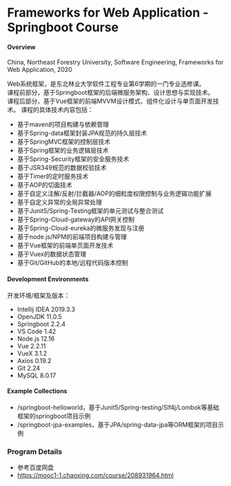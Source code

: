 # Frameworks for Web Application - Springboot Course
#### Overview
China, Northeast Forestry University, Software Engineering, Frameworks for Web Application, 2020

Web系统框架，是东北林业大学软件工程专业第6学期的一门专业选修课。    
课程前部分，基于Springboot框架的后端微服务架构、设计思想与实现技术。  
课程后部分，基于Vue框架的前端MVVM设计模式、组件化设计与单页面开发技术。
课程的具体技术内容包括：
 - 基于maven的项目构建与依赖管理
 - 基于Spring-data框架封装JPA规范的持久层技术
 - 基于SpringMVC框架的控制层技术
 - 基于Spring框架的业务逻辑层技术
 - 基于Spring-Security框架的安全服务技术
 - 基于JSR349规范的数据校验技术
 - 基于Timer的定时服务技术
 - 基于AOP的切面技术
 - 基于自定义注解/反射/拦截器/AOP的细粒度权限控制与业务逻辑功能扩展
 - 基于自定义异常的全局异常处理
 - 基于Junit5/Spring-Testing框架的单元测试与整合测试
 - 基于Spring-Cloud-gateway的API网关控制
 - 基于Spring-Cloud-eureka的微服务发现与注册
 - 基于node.js/NPM的前端项目构建与管理
 - 基于Vue框架的前端单页面开发技术
 - 基于Vuex的数据状态管理
 - 基于Git/GitHub的本地/远程代码版本控制
 
#### Development Environments
开发环境/框架及版本：
 - Intellij IDEA 2019.3.3
 - OpenJDK 11.0.5
 - Springboot 2.2.4
 - VS Code 1.42
 - Node.js 12.16
 - Vue 2.2.11
 - VueX 3.1.2
 - Axios 0.19.2
 - Git 2.24
 - MySQL 8.0.17
 
#### Example Collections
 - /springboot-helloworld，基于Junit5/Spring-testing/Slf4j/Lombok等基础框架的springboot项目示例  
 - /springboot-jpa-examples，基于JPA/spring-data-jpa等ORM框架的项目示例  
 
### Program Details
 - 参考百度网盘
 - https://mooc1-1.chaoxing.com/course/208931964.html